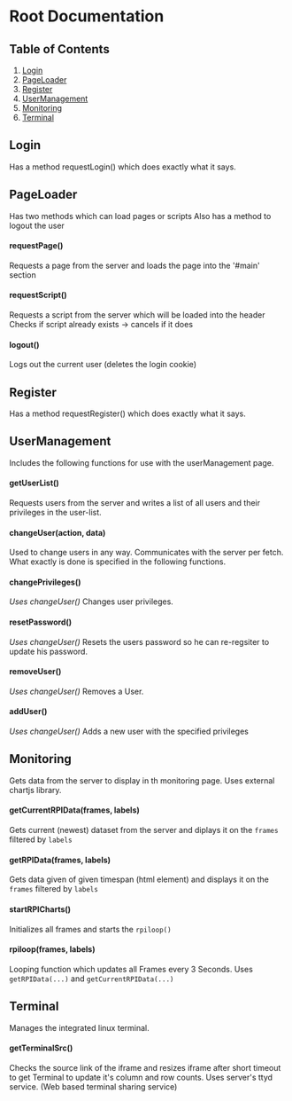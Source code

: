 # Root Documentation
## Table of Contents

1. [Login](#login)
2. [PageLoader](#pageloader)
3. [Register](#register)
4. [UserManagement](#usermanagement)
5. [Monitoring](#monitoring)
6. [Terminal](#terminal)

## Login
Has a method requestLogin() which does exactly what it says.

## PageLoader
Has two methods which can load pages or scripts
Also has a method to logout the user

#### requestPage()
Requests a page from the server and loads the page into the '#main' section

#### requestScript()
Requests a script from the server which will be loaded into the header
Checks if script already exists -> cancels if it does

#### logout()
Logs out the current user (deletes the login cookie)

## Register
Has a method requestRegister() which does exactly what it says.

## UserManagement
Includes the following functions for use with the userManagement page.

#### getUserList()
Requests users from the server and writes a list of all users and their privileges in the user-list.

#### changeUser(action, data)
Used to change users in any way. Communicates with the server per fetch. What exactly is done is specified in the following functions.

#### changePrivileges()
*Uses changeUser()*
Changes user privileges.

#### resetPassword()
*Uses changeUser()*
Resets the users password so he can re-regsiter to update his password.

#### removeUser()
*Uses changeUser()*
Removes a User.

#### addUser()
*Uses changeUser()*
Adds a new user with the specified privileges

## Monitoring
Gets data from the server to display in th monitoring page.
Uses external chartjs library.

#### getCurrentRPIData(frames, labels)
Gets current (newest) dataset from the server and diplays it on the `frames` filtered by `labels`

#### getRPIData(frames, labels)
Gets data given of given timespan (html element) and displays it on the `frames` filtered by `labels` 

#### startRPICharts()
Initializes all frames and starts the `rpiloop()`

#### rpiloop(frames, labels)
Looping function which updates all Frames every 3 Seconds.
Uses `getRPIData(...)` and `getCurrentRPIData(...)`

## Terminal
Manages the integrated linux terminal.

#### getTerminalSrc()
Checks the source link of the iframe and resizes iframe after short timeout to get Terminal to update it's column and row counts.
Uses server's ttyd service. (Web based terminal sharing service)


